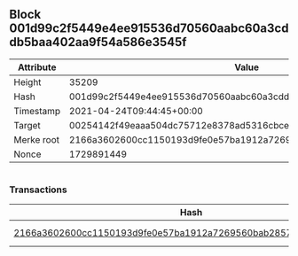 ## Block 001d99c2f5449e4ee915536d70560aabc60a3cddb5baa402aa9f54a586e3545f

Attribute | Value
--- | ---
Height | 35209
Hash | 001d99c2f5449e4ee915536d70560aabc60a3cddb5baa402aa9f54a586e3545f
Timestamp | 2021-04-24T09:44:45+00:00
Target | 00254142f49eaaa504dc75712e8378ad5316cbcead634704b3734b6271167cc4
Merke root | 2166a3602600cc1150193d9fe0e57ba1912a7269560bab2857ad9ea1814db77c
Nonce | 1729891449

```

```

### Transactions

Hash | Amount
--- | ---
[2166a3602600cc1150193d9fe0e57ba1912a7269560bab2857ad9ea1814db77c](2166a3602600cc1150193d9fe0e57ba1912a7269560bab2857ad9ea1814db77c.md) | 10.00000000 SKEPTI 
